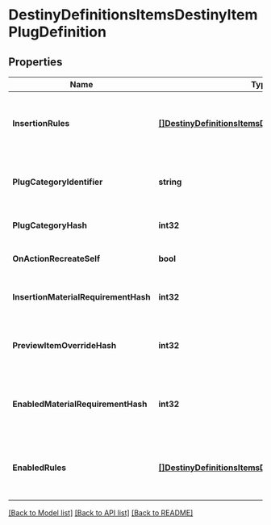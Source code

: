 # DestinyDefinitionsItemsDestinyItemPlugDefinition

## Properties
Name | Type | Description | Notes
------------ | ------------- | ------------- | -------------
**InsertionRules** | [**[]DestinyDefinitionsItemsDestinyPlugRuleDefinition**](Destiny.Definitions.Items.DestinyPlugRuleDefinition.md) | The rules around when this plug can be inserted into a socket, aside from the socket&#39;s individual restrictions.  The live data DestinyItemPlugComponent.insertFailIndexes will be an index into this array, so you can pull out the failure strings appropriate for the user. | [optional] [default to null]
**PlugCategoryIdentifier** | **string** | The string identifier for the plug&#39;s category. Use the socket&#39;s DestinySocketTypeDefinition.plugWhitelist to determine whether this plug can be inserted into the socket. | [optional] [default to null]
**PlugCategoryHash** | **int32** | The hash for the plugCategoryIdentifier. You can use this instead if you wish: I put both in the definition for debugging purposes. | [optional] [default to null]
**OnActionRecreateSelf** | **bool** | If you successfully socket the item, this will determine whether or not you get \&quot;refunded\&quot; on the plug. | [optional] [default to null]
**InsertionMaterialRequirementHash** | **int32** | If inserting this plug requires materials, this is the hash identifier for looking up the DestinyMaterialRequirementSetDefinition for those requirements. | [optional] [default to null]
**PreviewItemOverrideHash** | **int32** | In the game, if you&#39;re inspecting a plug item directly, this will be the item shown with the plug attached. Look up the DestinyInventoryItemDefinition for this hash for the item. | [optional] [default to null]
**EnabledMaterialRequirementHash** | **int32** | It&#39;s not enough for the plug to be inserted. It has to be enabled as well. For it to be enabled, it may require materials. This is the hash identifier for the DestinyMaterialRequirementSetDefinition for those requirements, if there is one. | [optional] [default to null]
**EnabledRules** | [**[]DestinyDefinitionsItemsDestinyPlugRuleDefinition**](Destiny.Definitions.Items.DestinyPlugRuleDefinition.md) | The rules around whether the plug, once inserted, is enabled and providing its benefits.  The live data DestinyItemPlugComponent.enableFailIndexes will be an index into this array, so you can pull out the failure strings appropriate for the user. | [optional] [default to null]

[[Back to Model list]](../README.md#documentation-for-models) [[Back to API list]](../README.md#documentation-for-api-endpoints) [[Back to README]](../README.md)



